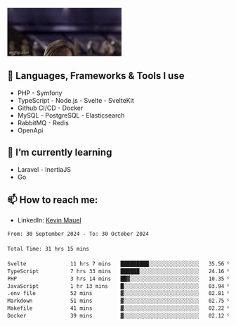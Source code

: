 ![Hello there!](banner.gif)

## 🤖 Languages, Frameworks & Tools I use
- PHP - Symfony
- TypeScript - Node.js - Svelte - SvelteKit
- Github CI/CD - Docker
- MySQL - PostgreSQL - Elasticsearch
- RabbitMQ - Redis
- OpenApi 

## 🌱 I’m currently learning
- Laravel - InertiaJS
- Go

## 📫 How to reach me:
- LinkedIn: [Kevin Mauel](https://www.linkedin.com/in/kevin-mauel/)

<!--START_SECTION:waka-->

```txt
From: 30 September 2024 - To: 30 October 2024

Total Time: 31 hrs 15 mins

Svelte              11 hrs 7 mins   █████████░░░░░░░░░░░░░░░░   35.56 %
TypeScript          7 hrs 33 mins   ██████░░░░░░░░░░░░░░░░░░░   24.16 %
PHP                 3 hrs 14 mins   ██▓░░░░░░░░░░░░░░░░░░░░░░   10.35 %
JavaScript          1 hr 13 mins    █░░░░░░░░░░░░░░░░░░░░░░░░   03.94 %
.env file           52 mins         ▓░░░░░░░░░░░░░░░░░░░░░░░░   02.81 %
Markdown            51 mins         ▓░░░░░░░░░░░░░░░░░░░░░░░░   02.75 %
Makefile            41 mins         ▓░░░░░░░░░░░░░░░░░░░░░░░░   02.22 %
Docker              39 mins         ▓░░░░░░░░░░░░░░░░░░░░░░░░   02.12 %
```

<!--END_SECTION:waka-->
